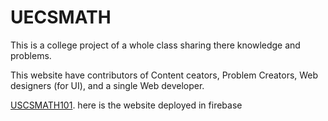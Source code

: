 # UECSMATH

This is a college project of a whole class sharing there knowledge and problems.

This website have contributors of Content ceators, Problem Creators, Web designers (for UI), and a single Web developer.

[USCSMATH101](eucsmath101.web.app). here is the website deployed in firebase